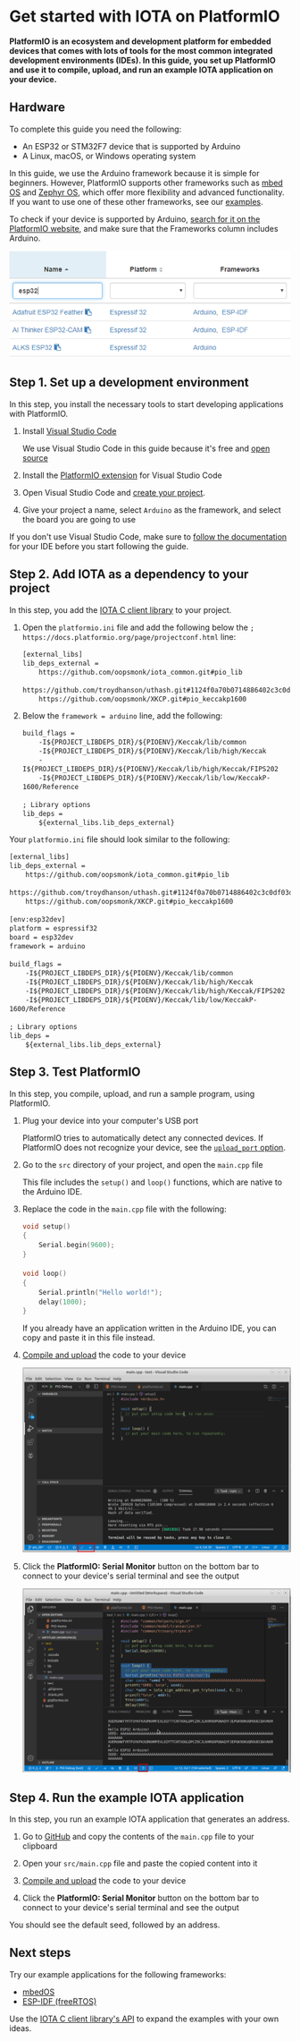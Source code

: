 # Get started with IOTA on PlatformIO

**PlatformIO is an ecosystem and development platform for embedded devices that comes with lots of tools for the most common integrated development environments (IDEs). In this guide, you set up PlatformIO and use it to compile, upload, and run an example IOTA application on your device.**

## Hardware

To complete this guide you need the following:
- An ESP32 or STM32F7 device that is supported by Arduino
- A Linux, macOS, or Windows operating system

In this guide, we use the Arduino framework because it is simple for beginners. However, PlatformIO supports other frameworks such as [mbed OS](https://www.mbed.com/en/platform/mbed-os/) and [Zephyr OS](https://www.zephyrproject.org/), which offer more flexibility and advanced functionality. If you want to use one of these other frameworks, see our [examples](#example-applications).

To check if your device is supported by Arduino, [search for it on the PlatformIO website](https://platformio.org/boards), and make sure that the Frameworks column includes Arduino.

![PlatformIO device search](../images/platformio-board-search.png)

## Step 1. Set up a development environment

In this step, you install the necessary tools to start developing applications with PlatformIO.

1. Install [Visual Studio Code](https://code.visualstudio.com/)

    We use Visual Studio Code in this guide because it's free and [open source](https://github.com/Microsoft/vscode)

2. Install the [PlatformIO extension](https://marketplace.visualstudio.com/items?itemName=platformio.platformio-ide) for Visual Studio Code

3. Open Visual Studio Code and [create your project](https://docs.platformio.org/en/latest/integration/ide/vscode.html#setting-up-the-project).

4. Give your project a name, select `Arduino` as the framework, and select the board you are going to use

If you don't use Visual Studio Code, make sure to [follow the documentation](https://docs.platformio.org/en/latest/integration/ide/index.html) for your IDE before you start following the guide.

## Step 2. Add IOTA as a dependency to your project

In this step, you add the [IOTA C client library](https://github.com/iotaledger/iota.c) to your project.

1. Open the `platformio.ini` file and add the following below the `; https://docs.platformio.org/page/projectconf.html` line:

    ```
    [external_libs]
    lib_deps_external =
        https://github.com/oopsmonk/iota_common.git#pio_lib
        https://github.com/troydhanson/uthash.git#1124f0a70b0714886402c3c0df03d037e3c4d57a
        https://github.com/oopsmonk/XKCP.git#pio_keccakp1600
    ```

2. Below the `framework = arduino` line, add the following:

    ```
    build_flags =
        -I${PROJECT_LIBDEPS_DIR}/${PIOENV}/Keccak/lib/common
        -I${PROJECT_LIBDEPS_DIR}/${PIOENV}/Keccak/lib/high/Keccak
        -I${PROJECT_LIBDEPS_DIR}/${PIOENV}/Keccak/lib/high/Keccak/FIPS202
        -I${PROJECT_LIBDEPS_DIR}/${PIOENV}/Keccak/lib/low/KeccakP-1600/Reference

    ; Library options
    lib_deps =
        ${external_libs.lib_deps_external}
    ```

Your `platformio.ini` file should look similar to the following:

```
[external_libs]
lib_deps_external =
    https://github.com/oopsmonk/iota_common.git#pio_lib
    https://github.com/troydhanson/uthash.git#1124f0a70b0714886402c3c0df03d037e3c4d57a
    https://github.com/oopsmonk/XKCP.git#pio_keccakp1600

[env:esp32dev]
platform = espressif32
board = esp32dev
framework = arduino

build_flags =
    -I${PROJECT_LIBDEPS_DIR}/${PIOENV}/Keccak/lib/common
    -I${PROJECT_LIBDEPS_DIR}/${PIOENV}/Keccak/lib/high/Keccak
    -I${PROJECT_LIBDEPS_DIR}/${PIOENV}/Keccak/lib/high/Keccak/FIPS202
    -I${PROJECT_LIBDEPS_DIR}/${PIOENV}/Keccak/lib/low/KeccakP-1600/Reference

; Library options
lib_deps =
    ${external_libs.lib_deps_external}
```

## Step 3. Test PlatformIO

In this step, you compile, upload, and run a sample program, using PlatformIO.

1. Plug your device into your computer's USB port

    PlatformIO tries to automatically detect any connected devices. If PlatformIO does not recognize your device, see the [`upload_port` option](https://docs.platformio.org/en/latest/projectconf/section_env_upload.html?utm_source=platformio&utm_medium=piohome#upload-port).

2. Go to the `src` directory of your project, and open the `main.cpp` file

    This file includes the `setup()` and `loop()` functions, which are native to the Arduino IDE.

3. Replace the code in the `main.cpp` file with the following:

    ```cpp 
    void setup()
    {
        Serial.begin(9600);
    }

    void loop()
    {
        Serial.println("Hello world!");
        delay(1000);
    }
    ```

    If you already have an application written in the Arduino IDE, you can copy and paste it in this file instead.

4. [Compile and upload](https://docs.platformio.org/en/latest/integration/ide/vscode.html#setting-up-the-project) the code to your device

    ![Deploy and Upload](../images/vscode-deploy.png)

5. Click the **PlatformIO: Serial Monitor** button on the bottom bar to connect to your device's serial terminal and see the output

    ![Serial monitor in VSCode](../images/vscode-serial.png)

## Step 4. Run the example IOTA application

In this step, you run an example IOTA application that generates an address.

1. Go to [GitHub](https://github.com/iota-community/iota_c_platformIO/blob/arduino_esp32/src/main.cpp) and copy the contents of the `main.cpp` file to your clipboard

2. Open your `src/main.cpp` file and paste the copied content into it

3. [Compile and upload](https://docs.platformio.org/en/latest/integration/ide/vscode.html#setting-up-the-project) the code to your device

4. Click the **PlatformIO: Serial Monitor** button on the bottom bar to connect to your device's serial terminal and see the output

You should see the default seed, followed by an address.

## Next steps

Try our example applications for the following frameworks:

- [mbedOS](https://github.com/iota-community/iota_c_platformIO/blob/mbed_stm32f746zg/src/my_app.cpp)
- [ESP-IDF (freeRTOS)](https://github.com/iota-community/iota_c_platformIO/tree/esp_idf_esp32/src)

Use the [IOTA C client library's API](https://github.com/iotaledger/iota.c#api-reference) to expand the examples with your own ideas.


